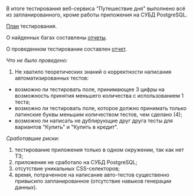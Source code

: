 В итоге тестирования веб-сервиса "Путешествие дня" выполнено всё из запланированного, кроме работы приложения на СУБД PostgreSQL.

<a href= https://github.com/Rostiks52/Diplom/blob/master/Artifacts/Plan.md>План</a> тестирования.

О найденных багах составлены <a href= https://github.com/Rostiks52/Diplom/issues>отчеты</a>.

О проведенном тестировании составлен <a href= https://github.com/Rostiks52/Diplom/blob/master/Artifacts/Report.md>отчет</a>.


*Что не было проведено:*
1. Не хватило теоретических знаний о корректности написания автоматизированных тестов:
* возможно ли тестировать поле, принимающее 3 цифры на возможность принятия меньшего количества с использованием 1 теста;
* возможно ли тестировать поле, которое должно принимать только латинские буквы меньшим количеством тестов, чем сделано (4);
* возможно ли написать не дублирующие друг друга тесты для вариантов "Купить" и "Купить в кредит".

*Сработавшие риски:*
1. тестирование приложения только в одном окружении, так как нет ТЗ;
2. приложение не сработало на СУБД PostgreSQL;
3. отсутствие уникальных CSS-селекторов;
4. время, потраченное на написание авто-тестов существенно привысило запланированное (отсутствие навыков генерации данных).




